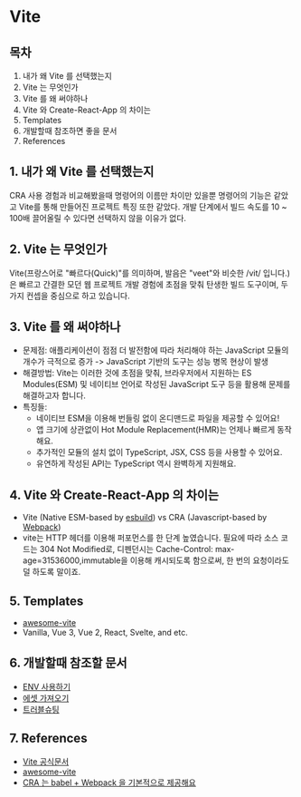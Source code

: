 # Vite

## 목차

1. 내가 왜 Vite 를 선택했는지
1. Vite 는 무엇인가
1. Vite 를 왜 써야하나
1. Vite 와 Create-React-App 의 차이는
1. Templates
1. 개발할때 참조하면 좋을 문서
1. References

## 1. 내가 왜 Vite 를 선택했는지

CRA 사용 경험과 비교해봤을때 명령어의 이름만 차이만 있을뿐 명령어의 기능은 같았고 Vite를 통해 만들어진 프로젝트 특징 또한 같았다. 개발 단계에서 빌드 속도를 10 ~ 100배 끌어올릴 수 있다면 선택하지 않을 이유가 없다.

## 2. Vite 는 무엇인가

Vite(프랑스어로 "빠르다(Quick)"를 의미하며, 발음은 "veet"와 비슷한 /vit/ 입니다.)은 빠르고 간결한 모던 웹 프로젝트 개발 경험에 초점을 맞춰 탄생한 빌드 도구이며, 두 가지 컨셉을 중심으로 하고 있습니다.

## 3. Vite 를 왜 써야하나

- 문제점: 애플리케이션이 점점 더 발전함에 따라 처리해야 하는 JavaScript 모듈의 개수가 극적으로 증가 -> JavaScript 기반의 도구는 성능 병목 현상이 발생
- 해결방법: Vite는 이러한 것에 초점을 맞춰, 브라우저에서 지원하는 ES Modules(ESM) 및 네이티브 언어로 작성된 JavaScript 도구 등을 활용해 문제를 해결하고자 합니다.
- 특징들:
  - 네이티브 ESM을 이용해 번들링 없이 온디맨드로 파일을 제공할 수 있어요!
  - 앱 크기에 상관없이 Hot Module Replacement(HMR)는 언제나 빠르게 동작해요.
  - 추가적인 모듈의 설치 없이 TypeScript, JSX, CSS 등을 사용할 수 있어요.
  - 유연하게 작성된 API는 TypeScript 역시 완벽하게 지원해요.

## 4. Vite 와 Create-React-App 의 차이는

- Vite (Native ESM-based by [esbuild](https://esbuild.github.io)) vs CRA (Javascript-based by [Webpack](https://webpack.js.org))
- vite는 HTTP 헤더를 이용해 퍼포먼스를 한 단계 높였습니다. 필요에 따라 소스 코드는 304 Not Modified로, 디펜던시는 Cache-Control: max-age=31536000,immutable을 이용해 캐시되도록 함으로써, 한 번의 요청이라도 덜 하도록 말이죠.

## 5. Templates

- [awesome-vite](https://github.com/vitejs/awesome-vite#templates)
- Vanilla, Vue 3, Vue 2, React, Svelte, and etc.

## 6. 개발할때 참조할 문서

- [ENV 사용하기](https://vitejs-kr.github.io/guide/env-and-mode.html)
- [에셋 가져오기](https://vitejs-kr.github.io/guide/assets.html#new-url-url-import-meta-url)
- [트러블슈팅](https://vitejs-kr.github.io/guide/troubleshooting.html#others)

## 7. References

- [Vite 공식문서](https://vitejs-kr.github.io)
- [awesome-vite](https://github.com/vitejs/awesome-vite#templates)
- [CRA 는 babel + Webpack 을 기본적으로 제공해요](https://create-react-app.dev/docs/getting-started/#get-started-immediately)

